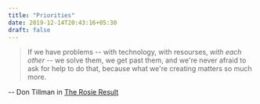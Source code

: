 ```yaml
---
title: "Priorities"
date: 2019-12-14T20:43:16+05:30
draft: false
---
```


> If we have problems -- with technology, with resourses, *with each other* -- we solve them, we get past them, and we're never afraid to ask for help to do that, because what we're creating matters so much more.

-- Don Tillman in [The Rosie Result](https://en.wikipedia.org/wiki/The_Rosie_Result)
